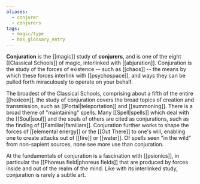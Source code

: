 ```yaml
---
aliases:
  - conjurer
  - conjurers
tags:
  - magic/type
  - has_glossary_entry
---
```


**Conjuration** is the [[magic]] study of **conjurers**, and is one of the eight [[Classical Schools]] of magic, interlinked with [[abjuration]]. Conjuration is the study of the forces of existence -- such as [[chaos]] -- the means by which these forces interlink with [[psychospace]], and ways they can be pulled forth miraculously to operate on your behalf. 

The broadest of the Classical Schools, comprising about a fifth of the entire [[hexicon]], the study of conjuration covers the broad topics of creation and transmission, such as [[Portal|teleportation]] and [[summoning]]. There is a broad theme of "maintaining" spells. Many [[Spell|spells]] which deal with the [[Soul|soul]] and the souls of others are cited as conjurations, such as the finding of [[Familiar|familiars]]. Conjuration further works to shape the forces of [[elemental energy]] or the [[Out There]] to one's will, enabling one to create attacks out of [[fire]] or [[water]]. Of spells seen "in the wild" from non-sapient sources, none see more use than conjuration.

At the fundamentals of conjuration is a fascination with [[psionics]], in particular the [[Phoreus field|phoreus fields]] that are produced by forces inside and out of the realm of the mind. Like with its interlinked study, conjuration is rarely a subtle art.